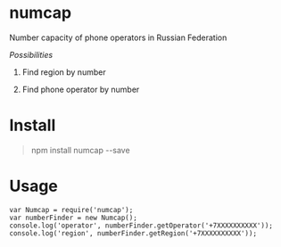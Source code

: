 numcap
======

Number capacity of phone operators in Russian Federation

*Possibilities*

1. Find region by number

2. Find phone operator by number


Install
=======
> npm install numcap --save


Usage
=====
`````
var Numcap = require('numcap');
var numberFinder = new Numcap();
console.log('operator', numberFinder.getOperator('+7XXXXXXXXXX'));
console.log('region', numberFinder.getRegion('+7XXXXXXXXXX'));

`````
